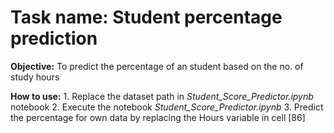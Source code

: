 # Task name: Student percentage prediction

**Objective:**
			To predict the percentage of an student based on the no. of study hours
			
**How to use:**
			1. Replace the dataset path in *Student_Score_Predictor.ipynb* notebook
			2. Execute the notebook *Student_Score_Predictor.ipynb*
			3. Predict the percentage for own data by replacing the Hours variable in cell [86] 
	

